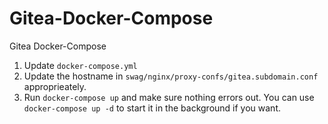 # Gitea-Docker-Compose
Gitea Docker-Compose

1. Update `docker-compose.yml`
2. Update the hostname in `swag/nginx/proxy-confs/gitea.subdomain.conf` approprieately.
3. Run `docker-compose up` and make sure nothing errors out. You can use `docker-compose up -d` to start it in the background if you want.